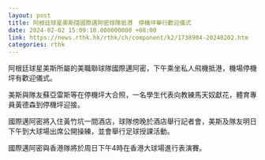 ```yaml
---
layout: post
title: 阿根廷球星美斯隨國際邁阿密球隊抵港　停機坪舉行歡迎儀式
date: 2024-02-02 15:09:10.000000000 +08:00
link: https://news.rthk.hk/rthk/ch/component/k2/1738904-20240202.htm
categories: rthk
---
```


阿根廷球星美斯所屬的美職聯球隊國際邁阿密，下午乘坐私人飛機抵港，機場停機坪有歡迎儀式。

美斯與隊友蘇亞雷斯等在停機坪大合照，一名學生代表向教練馬天奴獻花，體育專員黃德森到停機坪迎接。

國際邁阿密將入住黃竹坑一間酒店，球隊傍晚於酒店舉行記者會，美斯及隊友明日下午到大球場出席公開操練，並會舉行足球授課活動。

國際邁阿密與香港隊將於周日下午4時在香港大球場進行表演賽。
